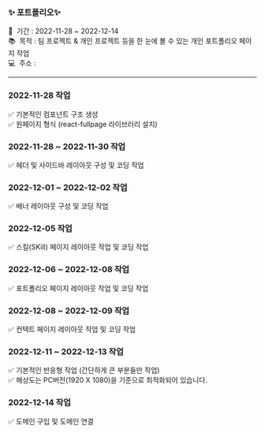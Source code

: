 ### ✨ 포트폴리오✨
📅 &nbsp;기간 : 2022-11-28 ~ 2022-12-14 \
📚 &nbsp;목적 : 팀 프로젝트 & 개인 프로젝트 등을 한 눈에 볼 수 있는 개인 포트폴리오 페이지 작업 \
💻 &nbsp;주소 : 
<hr/>


### 2022-11-28 작업
✅ 기본적인 컴포넌트 구조 생성 \
✅ 원페이지 형식 (react-fullpage 라이브러리 설치)

### 2022-11-28 ~ 2022-11-30 작업
✅ 헤더 및 사이드바 레이아웃 구성 및 코딩 작업

### 2022-12-01 ~ 2022-12-02 작업
✅ 배너 레이아웃 구성 및 코딩 작업

### 2022-12-05 작업
✅ 스킬(SKill) 페이지 레이아웃 작업 및 코딩 작업

### 2022-12-06 ~ 2022-12-08 작업
✅ 포트폴리오 페이지 레이아웃 작업 및 코딩 작업

### 2022-12-08 ~ 2022-12-09 작업
✅ 컨텍트 페이지 레이아웃 작업 및 코딩 작업

### 2022-12-11 ~ 2022-12-13 작업
✅ 기본적인 반응형 작업 (간단하게 큰 부분들만 작업)  \
✅ 해상도는 PC버전(1920 X 1080)을 기준으로 최적화되어 있습니다.

### 2022-12-14 작업
✅ 도메인 구입 및 도메인 연결

